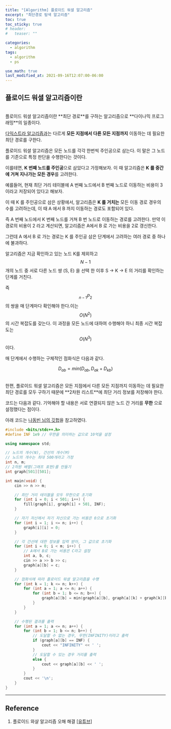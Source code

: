 ```yaml
---
title: "[Algorithm] 플로이드 워셜 알고리즘"
excerpt: "최단경로 탐색 알고리즘"
toc: true
toc_sticky: true
# header:
#   teaser: ""

categories:
  - algorithm
tags:
  - algorithm
  - ps

use_math: true
last_modified_at: 2021-09-16T12:07:00-06:00
---
```


## 플로이드 워셜 알고리즘이란

<br/>
플로이드 워셜 알고리즘이란 **최단 경로**를 구하는 알고리즘으로 **다이나믹 프로그래밍**의 일종이다.

[다익스트라 알고리즘과](https://y00njaekim.github.io/algorithm/%EB%8B%A4%EC%9D%B5%EC%8A%A4%ED%8A%B8%EB%9D%BC/)는 다르게 **모든 지점에서 다른 모든 지점까지** 이동하는 데 필요한 최단 경로를 구한다.

플로이드 워셜 알고리즘은 모든 노드를 각각 한번씩 주인공으로 삼는다. 이 말은 그 노드를 기준으로 특정 판단을 수행한다는 것이다.

이를테면, **K 번째 노드를 주인공**으로 삼았다고 가정해보자. 이 때 알고리즘은 **K 를 중간에 거쳐 지나가는 모든 경우**를 고려한다.

예를들어, 현재 최단 거리 테이블에 A 번째 노드에서 B 번째 노드로 이동하는 비용이 3이라고 저장되어 있다고 해보자.

이 때 K 를 주인공으로 삼은 상황에서, 알고리즘은 **K 를 거치는** 모든 이동 경로 경우의 수를 고려하는데, 이 때 A 에서 B 까지 이동하는 경로도 포함되어 있다.

즉 A 번째 노드에서 K 번째 노드를 거쳐 B 번 노드로 이동하는 경로를 고려한다. 만약 이 경로의 비용이 2 라고 계산되면, 알고리즘은 A에서 B 로 가는 비용을 2로 갱신한다.

그런데 A 에서 B 로 가는 경로는 K 를 주인공 삼은 단계에서 고려하는 여러 경로 중 하나에 불과하다.

알고리즘은 지금 확인하고 있는 노드 K를 제외하고 $$N-1$$ 개의 노드 중 서로 다른 노드 쌍 (S, E) 을 선택 한 이후 S -> K -> E 의 거리를 확인하는 단계를 거친다.

즉 $$_{n-1}P_2$$ 의 쌍을 매 단계마다 확인해야 한다.이는 $$O(N^2)$$ 의 시간 복잡도를 갖는다. 이 과정을 모든 노드에 대하여 수행해야 하니 최종 시간 복잡도는 $$O(N^3)$$ 이다.

매 단계에서 수행하는 구체적인 점화식은 다음과 같다.

$$
D_{ab} = min(D_{ab}, D_{ak} + D_{kb})
$$

<br/>
한편, 플로이드 워셜 알고리즘은 모든 지점에서 다른 모든 지점까지 이동하는 데 필요한 최단 경로를 모두 구하기 때문에 **2차원 리스트**에 최단 거리 정보를 저장해야 한다.

코드는 다음과 같다.
기억해야 할 내용은 서로 연결되지 않은 노드 간 거리를 **무한** 으로 설정했다는 점이다.

아래 코드는 [나동빈 님의 깃헙](https://github.com/ndb796/python-for-coding-test/blob/master/9/3.cpp)을 참고하였다.

```cpp
#include <bits/stdc++.h>
#define INF 1e9 // 무한을 의미하는 값으로 10억을 설정

using namespace std;

// 노드의 개수(N), 간선의 개수(M)
// 노드의 개수는 최대 500개라고 가정
int n, m;
// 2차원 배열(그래프 표현)를 만들기
int graph[501][501];

int main(void) {
    cin >> n >> m;

    // 최단 거리 테이블을 모두 무한으로 초기화
    for (int i = 0; i < 501; i++) {
        fill(graph[i], graph[i] + 501, INF);
    }

    // 자기 자신에서 자기 자신으로 가는 비용은 0으로 초기화
    for (int i = 1; i <= n; i++) {
        graph[i][i] = 0;
    }

    // 각 간선에 대한 정보를 입력 받아, 그 값으로 초기화
    for (int i = 0; i < m; i++) {
        // A에서 B로 가는 비용은 C라고 설정
        int a, b, c;
        cin >> a >> b >> c;
        graph[a][b] = c;
    }

    // 점화식에 따라 플로이드 워셜 알고리즘을 수행
    for (int k = 1; k <= n; k++) {
        for (int a = 1; a <= n; a++) {
            for (int b = 1; b <= n; b++) {
                graph[a][b] = min(graph[a][b], graph[a][k] + graph[k][b]);
            }
        }
    }

    // 수행된 결과를 출력
    for (int a = 1; a <= n; a++) {
        for (int b = 1; b <= n; b++) {
            // 도달할 수 없는 경우, 무한(INFINITY)이라고 출력
            if (graph[a][b] == INF) {
                cout << "INFINITY" << ' ';
            }
            // 도달할 수 있는 경우 거리를 출력
            else {
                cout << graph[a][b] << ' ';
            }
        }
        cout << '\n';
    }
}
```

---

## Reference

1. 플로이드 와샬 알고리즘 오해 해결 [[유튜브]](https://www.youtube.com/watch?v=sLhT9u0jlu0)
